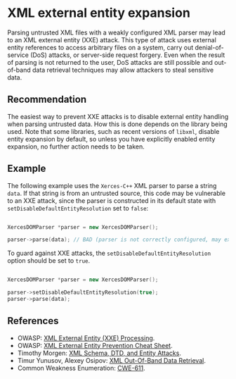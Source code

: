 # XML external entity expansion
Parsing untrusted XML files with a weakly configured XML parser may lead to an XML external entity (XXE) attack. This type of attack uses external entity references to access arbitrary files on a system, carry out denial-of-service (DoS) attacks, or server-side request forgery. Even when the result of parsing is not returned to the user, DoS attacks are still possible and out-of-band data retrieval techniques may allow attackers to steal sensitive data.


## Recommendation
The easiest way to prevent XXE attacks is to disable external entity handling when parsing untrusted data. How this is done depends on the library being used. Note that some libraries, such as recent versions of `libxml`, disable entity expansion by default, so unless you have explicitly enabled entity expansion, no further action needs to be taken.


## Example
The following example uses the `Xerces-C++` XML parser to parse a string `data`. If that string is from an untrusted source, this code may be vulnerable to an XXE attack, since the parser is constructed in its default state with `setDisableDefaultEntityResolution` set to `false`:


```cpp

XercesDOMParser *parser = new XercesDOMParser();

parser->parse(data); // BAD (parser is not correctly configured, may expand external entity references)

```
To guard against XXE attacks, the `setDisableDefaultEntityResolution` option should be set to `true`.


```cpp

XercesDOMParser *parser = new XercesDOMParser();

parser->setDisableDefaultEntityResolution(true);
parser->parse(data);

```

## References
* OWASP: [XML External Entity (XXE) Processing](https://www.owasp.org/index.php/XML_External_Entity_(XXE)_Processing).
* OWASP: [XML External Entity Prevention Cheat Sheet](https://cheatsheetseries.owasp.org/cheatsheets/XML_External_Entity_Prevention_Cheat_Sheet.html).
* Timothy Morgen: [XML Schema, DTD, and Entity Attacks](https://research.nccgroup.com/2014/05/19/xml-schema-dtd-and-entity-attacks-a-compendium-of-known-techniques/).
* Timur Yunusov, Alexey Osipov: [XML Out-Of-Band Data Retrieval](https://www.slideshare.net/qqlan/bh-ready-v4).
* Common Weakness Enumeration: [CWE-611](https://cwe.mitre.org/data/definitions/611.html).

